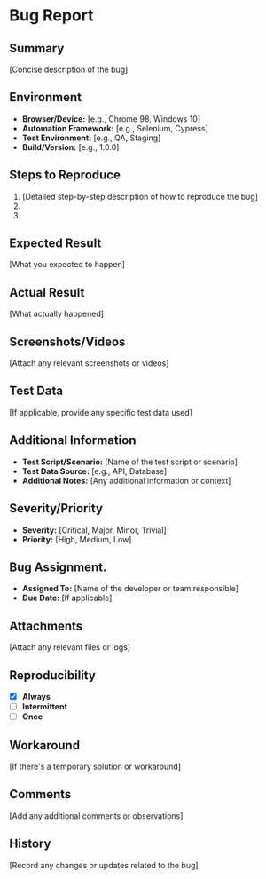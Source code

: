 # Bug Report

## Summary
[Concise description of the bug]

## Environment
- **Browser/Device:** [e.g., Chrome 98, Windows 10]
- **Automation Framework:** [e.g., Selenium, Cypress]
- **Test Environment:** [e.g., QA, Staging]
- **Build/Version:** [e.g., 1.0.0]

## Steps to Reproduce
1. [Detailed step-by-step description of how to reproduce the bug]
2.
3.

## Expected Result
[What you expected to happen]

## Actual Result
[What actually happened]

## Screenshots/Videos
[Attach any relevant screenshots or videos]

## Test Data
[If applicable, provide any specific test data used]

## Additional Information
- **Test Script/Scenario:** [Name of the test script or scenario]
- **Test Data Source:** [e.g., API, Database]
- **Additional Notes:** [Any additional information or context]

## Severity/Priority
- **Severity:** [Critical, Major, Minor, Trivial]
- **Priority:** [High, Medium, Low]

## Bug Assignment.
- **Assigned To:** [Name of the developer or team responsible]
- **Due Date:** [If applicable]

## Attachments
[Attach any relevant files or logs]

## Reproducibility
- [X] **Always**
- [ ] **Intermittent**
- [ ] **Once**

## Workaround
[If there's a temporary solution or workaround]

## Comments
[Add any additional comments or observations]

## History
[Record any changes or updates related to the bug]